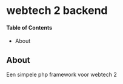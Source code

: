 # webtech 2 backend

#### Table of Contents
* About

## About
Een simpele php framework voor webtech 2
